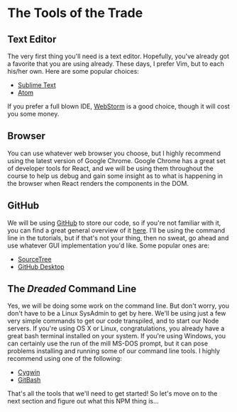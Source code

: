 # The Tools of the Trade

## Text Editor

The very first thing you'll need is a text editor. Hopefully, you've already
got a favorite that you are using already. These days, I prefer Vim, but to
each his/her own. Here are some popular choices:

  * [Sublime Text](http://www.sublimetext.com/)
  * [Atom](https://atom.io/)

If you prefer a full blown IDE, [WebStorm](https://www.jetbrains.com/webstorm/)
is a good choice, though it will cost you some money.

## Browser

You can use whatever web browser you choose, but I highly recommend using
the latest version of Google Chrome. Google Chrome has a great set of developer
tools for React, and we will be using them throughout the course to help us
debug and gain some insight as to what is happening in the browser when React
renders the components in the DOM.

## GitHub

We will be using [GitHub](https://github.com/) to store our code, so if you're
not familiar with it, you can find a great general overview of it 
[here](https://guides.github.com/activities/hello-world/). I'll be using the
command line in the tutorials, but if that's not your thing, then no sweat,
go ahead and use whatever GUI implementation you'd like. Some popular ones are:

  * [SourceTree](https://www.sourcetreeapp.com/)
  * [GitHub Desktop](https://desktop.github.com/)

## The *Dreaded* Command Line

Yes, we will be doing some work on the command line. But don't worry, you
don't have to be a Linux SysAdmin to get by here. We'll be using just a few
very simple commands to get our code transpiled, and to start our Node
servers. If you're using OS X or Linux, congratulations, you already have
a great bash terminal installed on your system. If you're using Windows,
you can certainly use the run of the mill MS-DOS prompt, but it can pose 
problems installing and running some of our command line tools. I highly
recommend using one of the following:

  * [Cygwin](https://www.cygwin.com/)
  * [GitBash](https://git-for-windows.github.io/)

That's all the tools that we'll need to get started! So let's move on to 
the next section and figure out what this NPM thing is...

